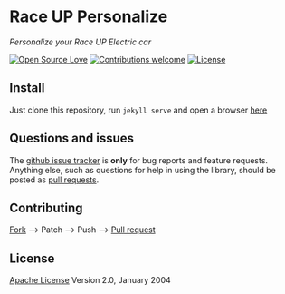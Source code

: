 # Race UP Personalize

*Personalize your Race UP Electric car*

[![Open Source Love](https://badges.frapsoft.com/os/v1/open-source.svg?v=103)](https://opensource.org/licenses/Apache-2.0) [![Contributions welcome](https://img.shields.io/badge/contributions-welcome-brightgreen.svg?style=flat)](https://github.com/sirfoga/scrapebots/issues) [![License](https://img.shields.io/badge/license-Apache%202.0-blue.svg)](https://www.apache.org/licenses/LICENSE-2.0)


## Install
Just clone this repository, run ```jekyll serve``` and open a browser [here](http://127.0.0.1:4000/)


## Questions and issues
The [github issue tracker](https://github.com/raceup/rup/issues) is **only** for bug reports and feature requests. Anything else, such as questions for help in using the library, should be posted as [pull requests](https://github.com/sirfoga/scrapebots/pulls).


## Contributing
[Fork](https://github.com/raceup/rup.git/fork) --> Patch --> Push --> [Pull request](https://github.com/raceup/rup/pulls)


## License
[Apache License](http://www.apache.org/licenses/LICENSE-2.0) Version 2.0, January 2004
